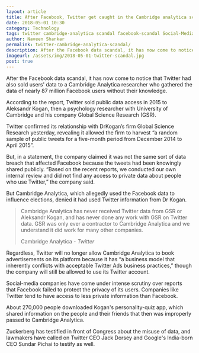 ```yaml
---
layout: article
title: After Facebook, Twitter get caught in the Cambridge analytica scandal
date: 2018-05-01 10:30 
category: Technology
tags: twitter cambridge-analytica scandal facebook-scandal Social-Media Analytica Donald-Trump-presidential-campaign
author: Naveen Shankar
permalink: twitter-cambridge-analytica-scandal/
description: After the Facebook data scandal, it has now come to notice that Twitter had also sold users' data to a Cambridge Analytica researcher who gathered the data of nearly 87 million Facebook users without their knowledge.
imageurl: /assets/img/2018-05-01-twitter-scandal.jpg
post: true
---
```


After the Facebook data scandal, it has now come to notice that Twitter had also sold users' data to a Cambridge Analytica researcher who gathered the data of nearly 87 million Facebook users without their knowledge. 
<br>

According to the report, Twitter sold public data access in 2015 to Aleksandr Kogan, then a psychology researcher with University of Cambridge and his company Global Science Research (GSR). 
<br>

Twitter confirmed its relationship with DrKogan’s firm Global Science Research yesterday, revealing it allowed the firm to harvest “a random sample of public tweets for a five-month period from December 2014 to April 2015”.
<br>

But, in a statement, the company claimed it was not the same sort of data breach that affected Facebook because the tweets had been knowingly shared publicly. “Based on the recent reports, we conducted our own internal review and did not find any access to private data about people who use Twitter,” the company said.
<br>

But Cambridge Analytica, which allegedly used the Facebook data to influence elections, denied it had used Twitter information from Dr Kogan.
<br>

<blockquote class="blockquote">
  <p class="mb-0">Cambridge Analytica has never received Twitter data from GSR or Aleksandr Kogan, and has never done any work with GSR on Twitter data. GSR was only ever a contractor to Cambridge Analytica and we understand it did work for many other companies.
</p>
  <footer class="blockquote-footer">Cambridge Analytica - <cite title="Source Title">Twitter</cite></footer>
</blockquote>

Regardless, Twitter will no longer allow Cambridge Analytica to book advertisements on its platform because it has “a business model that inherently conflicts with acceptable Twitter Ads business practices,” though the company will still be allowed to use its Twitter account. 
<br>

Social-media companies have come under intense scrutiny over reports that Facebook failed to protect the privacy of its users. Companies like Twitter tend to have access to less private information than Facebook.
<br>

About 270,000 people downloaded Kogan's personality-quiz app, which shared information on the people and their friends that then was improperly passed to Cambridge Analytica.
<br>

Zuckerberg has testified in front of Congress about the misuse of data, and lawmakers have called on Twitter CEO Jack Dorsey and Google's India-born CEO Sundar Pichai to testify as well.
<br>
